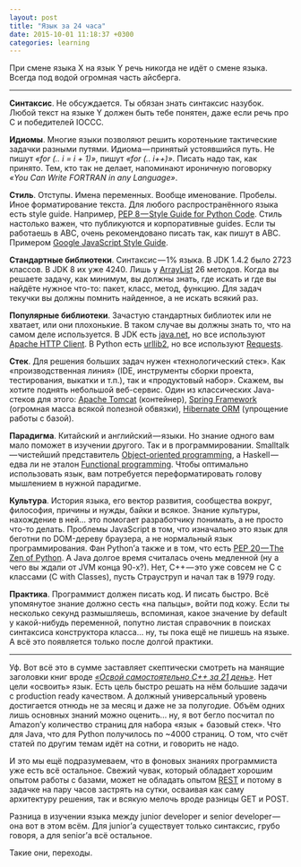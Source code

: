 ```yaml
---
layout: post
title: "Язык за 24 часа"
date: 2015-10-01 11:18:37 +0300
categories: learning
---
```

При смене языка X на язык Y речь никогда не идёт о смене языка. Всегда под водой огромная часть айсберга.

---

**Синтаксис**. Не обсуждается. Ты обязан знать синтаксис назубок. Любой текст на языке Y должен быть тебе понятен, даже если речь про C и победителей IOCCC.

**Идиомы**. Многие языки позволяют решить коротенькие тактические задачки разными путями. Идиома — принятый устоявшийся путь. Не пишут *«for (.. i = i + 1)»*, пишут *«for (.. i++)»*. Писать надо так, как принято. Тем, кто так не делает, напоминают ироничную поговорку *«You Can Write FORTRAN in any Language»*.

**Стиль**. Отступы. Имена переменных. Вообще именование. Пробелы. Иное форматирование текста. Для любого распространённого языка есть style guide. Например, [PEP 8 — Style Guide for Python Code](https://www.python.org/dev/peps/pep-0008/). Стиль настолько важен, что публикуются и корпоративные guides. Если ты работаешь в ABC, очень рекомендовано писать так, как пишут в ABC. Примером [Google JavaScript Style Guide](https://google-styleguide.googlecode.com/svn/trunk/javascriptguide.xml).

**Стандартные библиотеки**. Синтаксис — 1% языка. В JDK 1.4.2 было 2723 классов. В JDK 8 их уже 4240. Лишь у [ArrayList](http://docs.oracle.com/javase/7/docs/api/java/util/ArrayList.html) 26 методов. Когда вы решаете задачу, как минимум, вы должны знать, где искать и где вы найдёте нужное что-то: пакет, класс, метод, функцию. Для задач текучки вы должны помнить найденное, а не искать всякий раз.

**Популярные библиотеки**. Зачастую стандартных библиотек или не хватает, или они плохонькие. В таком случае вы должны знать то, что на самом деле используется. В JDK есть [java.net](http://docs.oracle.com/javase/7/docs/api/java/net/package-summary.html), но все используют [Apache HTTP Client](http://hc.apache.org/httpclient-3.x/). В Python есть [urllib2](https://docs.python.org/2/library/urllib2.html), но все используют [Requests](http://docs.python-requests.org/en/latest/).

**Стек**. Для решения больших задач нужен «технологический стек». Как «производственная линия» (IDE, инструменты сборки проекта, тестирования, выкатки и т.п.), так и «продуктовый набор». Скажем, вы хотите поднять небольшой веб-сервис. Один из классических Java-стеков для этого: [Apache Tomcat](http://tomcat.apache.org/) (контейнер), [Spring Framework](http://spring.io/) (огромная масса всякой полезной обвязки), [Hibernate ORM](http://hibernate.org/) (упрощение работы с базой).

**Парадигма**. Китайский и английский — языки. Но знание одного вам мало поможет в изучении другого. Так и в программировании. Smalltalk — чистейший представитель [Object-oriented programming](http://en.wikipedia.org/wiki/Object-oriented_programming), а Haskell — едва ли не эталон [Functional programming](https://en.wikipedia.org/wiki/Functional_programming). Чтобы оптимально использовать язык, вам потребуется переформатировать голову мышлением в нужной парадигме.

**Культура**. История языка, его вектор развития, сообщества вокруг, философия, причины и нужды, байки и всякое. Знание культуры, нахождение в ней… это помогает разработчику понимать, а не просто что-то делать. Проблемы JavaScript в том, что изначально это язык для беготни по DOM-дереву браузера, а не нормальный язык программирования. Фан Python’а также и в том, что есть [PEP 20 — The Zen of Python](https://www.python.org/dev/peps/pep-0020/). А Java долгое время считалась очень медленной (ну а чего вы ждали от JVM конца 90-х?). Нет, C++ — это уже совсем не C с классами (C with Classes), пусть Страуструп и начал так в 1979 году.

**Практика**. Программист должен писать код. И писать быстро. Всё упомянутое знание должно сесть «на пальцы», войти под кожу. Если ты несколько секунд размышляешь, вспоминая, какое значение by default у какой-нибудь переменной, попутно листая справочник в поисках синтаксиса конструктора класса… ну, ты пока ещё не пишешь на языке. А всё это появляется только после долгой практики.

---

Уф. Вот всё это в сумме заставляет скептически смотреть на манящие заголовки книг вроде [*«Освой самостоятельно C++ за 21 день»*](http://www.ozon.ru/context/detail/id/20994846/). Нет цели «освоить» язык. Есть цель быстро решать на нём большие задачи с production ready качеством. А должный универсальный уровень достигается отнюдь не за месяц и даже не за полугодие. Объём одних лишь основных знаний можно оценить… ну, я вот бегло посчитал по Amazon’у количество страниц для набора «язык + базовый стек». Что для Java, что для Python получилось по ~4000 страниц. О том, что счёт статей по другим темам идёт на сотни, и говорить не надо.

И это мы ещё подразумеваем, что в фоновых знаниях программиста уже есть всё остальное. Свежий чувак, который обладает хорошим опытом работы с базами, может не обладать опытом [REST](http://en.wikipedia.org/wiki/Representational_state_transfer) и потому в задачке на пару часов застрять на сутки, осваивая как саму архитектуру решения, так и всякую мелочь вроде разницы GET и POST.

Разница в изучении языка между junior developer и senior developer — она вот в этом всём. Для junior’а существует только синтаксис, грубо говоря, а для senior’а всё остальное.

Такие они, переходы.
